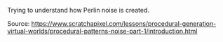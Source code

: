 Trying to understand how Perlin noise is created. 

Source: https://www.scratchapixel.com/lessons/procedural-generation-virtual-worlds/procedural-patterns-noise-part-1/introduction.html
